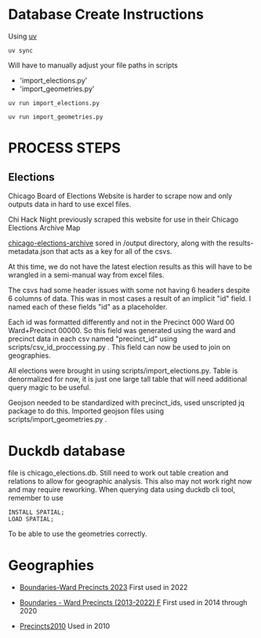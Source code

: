 # Database Create Instructions

Using [uv](https://github.com/astral-sh/uv)

```
uv sync
```

Will have to manually adjust your file paths in scripts

- 'import_elections.py'
- 'import_geometries.py'

```
uv run import_elections.py
```

```
uv run import_geometries.py
```

# PROCESS STEPS

## Elections

Chicago Board of Elections Website is harder to scrape now and only outputs data in hard to use excel files.

Chi Hack Night previously scraped this website for use in their Chicago Elections Archive Map

[chicago-elections-archive](https://github.com/chihacknight/chicago-elections-archive/tree/main/output)
sored in /output directory, along with the results-metadata.json that acts as a key for all of the csvs.

At this time, we do not have the latest election results as this will have to be wrangled in a semi-manual way from excel files.

The csvs had some header issues with some not having 6 headers despite 6 columns of data.
This was in most cases a result of an implicit "id" field. I named each of these fields "id" as a placeholder.

Each id was formatted differently and not in the Precinct 000 Ward 00 Ward+Precinct 00000. So this field was generated using the ward and precinct data in each csv named "precinct_id" using scripts/csv_id_proccessing.py . This field can now be used to join on geographies.

All elections were brought in using scripts/import_elections.py. Table is denormalized for now, it is just one large tall table that will need additional query magic to be useful.

Geojson needed to be standardized with precinct_ids, used unscripted jq package to do this. Imported geojson files using scripts/import_geometries.py .

# Duckdb database

file is chicago_elections.db. Still need to work out table creation and relations to allow for geographic analysis. This also may not work right now and may require reworking. When querying data using duckdb cli tool, remember to use

```
INSTALL SPATIAL;
LOAD SPATIAL;
```

To be able to use the geometries correctly.

# Geographies

- [Boundaries-Ward Precincts 2023](https://data.cityofchicago.org/Facilities-Geographic-Boundaries/Boundaries-Ward-Precincts-2023-/6piy-vbxa/about_data) First used in 2022

- [Boundaries - Ward Precincts (2013-2022)
  F](https://data.cityofchicago.org/Facilities-Geographic-Boundaries/Boundaries-Ward-Precincts-2013-2022-/nvke-umup/about_data) First used in 2014 through 2020
- [Precincts2010](https://data.cityofchicago.org/Facilities-Geographic-Boundaries/Precincts2010/2d4k-r48m/about_data) Used in 2010
